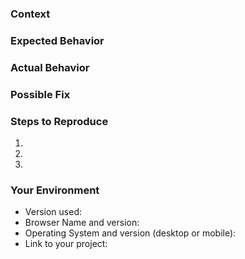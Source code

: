 <!-- Please only submit bug reports! Answer as much as possible! -->

### Context
<!-- Provide a more detailed introduction to the issue itself -->
<!-- and why you consider it to be a bug -->

### Expected Behavior
<!-- Tell us what should happen -->

### Actual Behavior
<!-- Tell us what happens instead -->

### Possible Fix
<!-- Not obligatory, but suggest a fix or reason for the bug -->

### Steps to Reproduce
<!-- Provide a link to a live example, or an unambiguous set of steps to -->
<!-- reproduce this bug include code to reproduce, if relevant -->
1.
2.
3.

### Your Environment
<!-- Include as many relevant details about the environment you -->
<!-- experienced the bug in -->
* Version used:
* Browser Name and version:
* Operating System and version (desktop or mobile):
* Link to your project: